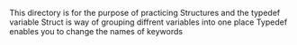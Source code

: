 This directory is for the purpose of practicing Structures and the typedef variable
Struct is way of grouping diffrent variables into one place
Typedef enables you to change the names of keywords
